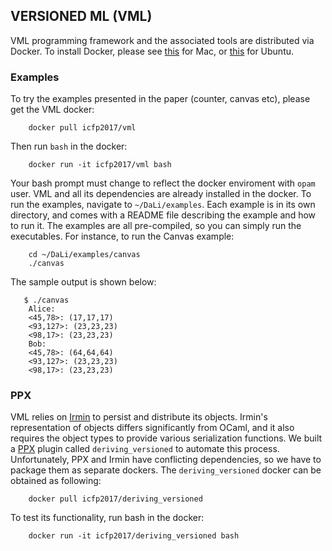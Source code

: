 ## VERSIONED ML (VML) ##

VML programming framework and the associated tools are distributed via Docker.
To install Docker, please see
[this](https://docs.docker.com/v1.10/mac/step_one/) for
Mac, or [this](https://docs.docker.com/engine/installation/linux/ubuntu/) for
Ubuntu. 

### Examples ###

To try the examples presented in the paper (counter, canvas etc), please get
the VML docker:

        docker pull icfp2017/vml

Then run `bash` in the docker:

        docker run -it icfp2017/vml bash

Your bash prompt must change to reflect the docker enviroment with `opam` user.
VML and all its dependencies are already installed in the docker. To run the
examples, navigate to `~/DaLi/examples`. Each example is in its own directory,
and comes with a README file describing the example and how to run it. The
examples are all pre-compiled, so you can simply run the executables. For
instance, to run the Canvas example:

        cd ~/DaLi/examples/canvas
        ./canvas

The sample output is shown below:

       $ ./canvas 
        Alice: 
        <45,78>: (17,17,17)
        <93,127>: (23,23,23)
        <98,17>: (23,23,23)
        Bob: 
        <45,78>: (64,64,64)
        <93,127>: (23,23,23)
        <98,17>: (23,23,23) 

### PPX ###

VML relies on [Irmin](https://github.com/samoht/irmin) to persist and
distribute its objects. Irmin's representation of objects differs significantly
from OCaml, and it also requires the object types to provide various
serialization functions. We built a [PPX](https://ocaml.io/w/PPX) plugin called
`deriving_versioned` to automate this process. Unfortunately, PPX and Irmin
have conflicting dependencies, so we have to package them as separate dockers.
The `deriving_versioned` docker can be obtained as following:

        docker pull icfp2017/deriving_versioned

To test its functionality, run bash in the docker:

        docker run -it icfp2017/deriving_versioned bash



